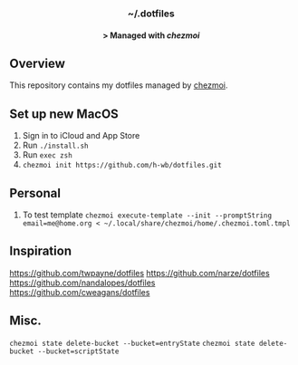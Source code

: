 <div align="center">

### ~/.dotfiles&nbsp;

#### \> Managed with *chezmoi*&nbsp;

</div>

## Overview

This repository contains my dotfiles managed by [chezmoi](https://github.com/twpayne/chezmoi).


## Set up new MacOS

1. Sign in to iCloud and App Store
2. Run `./install.sh`
3. Run `exec zsh`
4. `chezmoi init https://github.com/h-wb/dotfiles.git`


## Personal

1. To test template
    `chezmoi execute-template --init --promptString email=me@home.org < ~/.local/share/chezmoi/home/.chezmoi.toml.tmpl`


## Inspiration

https://github.com/twpayne/dotfiles
https://github.com/narze/dotfiles
https://github.com/nandalopes/dotfiles
https://github.com/cweagans/dotfiles

## Misc.

`chezmoi state delete-bucket --bucket=entryState`
`chezmoi state delete-bucket --bucket=scriptState`


